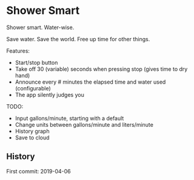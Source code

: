 # Shower Smart

Shower smart. Water-wise.

Save water. Save the world. Free up time for other things.

Features:
- Start/stop button
- Take off 30 (variable) seconds when pressing stop (gives time to dry hand)
- Announce every # minutes the elapsed time and water used (configurable)
- The app silently judges you

TODO:
- Input gallons/minute, starting with a default
- Change units between gallons/minute and liters/minute
- History graph
- Save to cloud


## History
First commit: 2019-04-06
